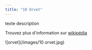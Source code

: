 ```yaml
---
title: "10 Orvet"
---
```

texte description


Trouvez plus d'information sur [wikipédia](https://fr.wikipedia.org/wiki/Wikip%C3%A9dia:Accueil_principal)

![orvet](/images/10 orvet.jpg)